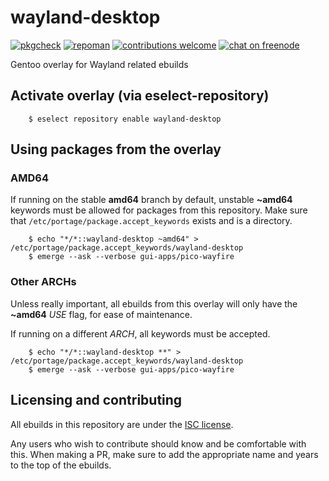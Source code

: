 # wayland-desktop
[![pkgcheck](https://github.com/bsd-ac/wayland-desktop/workflows/pkgcheck/badge.svg)](https://github.com/bsd-ac/wayland-desktop/actions?query=workflow:pkgcheck)
[![repoman](https://github.com/bsd-ac/wayland-desktop/workflows/repoman/badge.svg)](https://github.com/bsd-ac/wayland-desktop/actions?query=workflow:repoman)
[![contributions welcome](https://img.shields.io/badge/contributions-welcome-brightgreen.svg)](https://wiki.gentoo.org/wiki/Contributing_to_Gentoo)
[![chat on freenode](https://img.shields.io/badge/chat-on%20freenode-brightgreen.svg)](https://webchat.freenode.net/#gentoo-science)

Gentoo overlay for Wayland related ebuilds

## Activate overlay (via eselect-repository)

```
    $ eselect repository enable wayland-desktop
```

## Using packages from the overlay

### AMD64

If running on the stable **amd64** branch by default, unstable **~amd64** keywords must be allowed for packages from this repository.
Make sure that `/etc/portage/package.accept_keywords` exists and is a directory.

```
    $ echo "*/*::wayland-desktop ~amd64" > /etc/portage/package.accept_keywords/wayland-desktop
    $ emerge --ask --verbose gui-apps/pico-wayfire
```

### Other ARCHs

Unless really important, all ebuilds from this overlay will only have the **~amd64** *USE* flag, for ease of maintenance.

If running on a different *ARCH*, all keywords must be accepted.

```
    $ echo "*/*::wayland-desktop **" > /etc/portage/package.accept_keywords/wayland-desktop
    $ emerge --ask --verbose gui-apps/pico-wayfire
```

## Licensing and contributing

All ebuilds in this repository are under the [ISC license](LICENSE).

Any users who wish to contribute should know and be comfortable with this. When making a PR, make sure to add the appropriate name and years to the top of the ebuilds.
